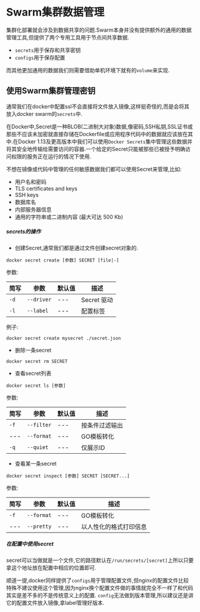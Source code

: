 # Swarm集群数据管理

集群化部署就会涉及到数据共享的问题.Swarm本身并没有提供额外的通用的数据管理工具,但提供了两个专用工具用于节点间共享数据.

+ `secrets`用于保存和共享密钥
+ `configs`用于保存配置

而其他更加通用的数据我们则需要借助单机环境下就有的`volume`来实现.

## 使用Swarm集群管理密钥

通常我们在docker中配置ssl不会直接将文件放入镜像,这样挺奇怪的,而是会将其放入docker swarm的`secrets`中.

在Docker中,Secret是一种BLOB(二进制大对象)数据,像密码,SSH私钥,SSL证书或那些不应该未加密就直接存储在Dockerfile或应用程序代码中的数据就应该放在其中.在Docker 1.13及更高版本中我们可以使用`Docker Secrets`集中管理这些数据并将其安全地传输给需要访问的容器.一个给定的Secret只能被那些已被授予明确访问权限的服务正在运行的情况下使用.

不想在镜像或代码中管理的任何敏感数据我们都可以使用Secret来管理,比如:

+ 用户名和密码
+ TLS certificates and keys
+ SSH keys
+ 数据库名
+ 内部服务器信息
+ 通用的字符串或二进制内容 (最大可达 500 Kb)

##### secrets的操作

+ 创建Secret,通常我们都是通过文件创建secret对象的.

```shell
docker secret create [参数] SECRET [file|-]
```

参数:

| 简写 | 参数       | 默认值 | 描述        |
| ---- | ---------- | ------ | ----------- |
| `-d` | `--driver` | ---    | Secret 驱动 |
| `-l` | `--label`  | ---    | 配置标签    |

例子:

```shell
docker secret create mysecret ./secret.json
```

+ 删除一条secret

```shell
docker secret rm SECRET
```

+ 查看secret列表

```shell
docker secret ls [参数]
```

参数:

| 简写 | 参数       | 默认值 | 描述           |
| ---- | ---------- | ------ | -------------- |
| `-f` | `--filter` | ---    | 按条件过滤输出 |
| ---  | `--format` | ---    | GO模板转化     |
| `-q` | `--quiet`  | ---    | 仅展示ID       |

+ 查看某一条secret

```shell
docker secret inspect [参数] SECRET [SECRET...]
```

参数:

| 简写 | 参数       | 默认值 | 描述                   |
| ---- | ---------- | ------ | ---------------------- |
| `-f` | `--format` | ---    | GO模板转化             |
| ---  | `--pretty` | ---    | 以人性化的格式打印信息 |

##### 在配置中使用secret

secret可以当做就是一个文件,它的路径默认在`/run/secrets/[secret]`上所以只要拿这个地址放在配置中相应的位置即可.

顺道一提,docker同样提供了`configs`用于管理配置文件,但nginx的配置文件比较特殊不建议使用这个管理,因为nginx换个配置文件做的事情就完全不一样了和代码其实是差不多的不是传统意义上的配置.
`config`无法做到版本管理,所以建议还是讲它的配置文件放入镜像,拿label管理好版本.